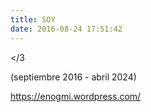 ```yaml
---
title: SOY
date: 2016-08-24 17:51:42
---
```



</3 

(septiembre 2016 - abril 2024)

https://enogmi.wordpress.com/

